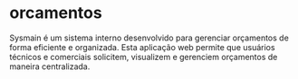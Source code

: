 # orcamentos
Sysmain é um sistema interno desenvolvido para gerenciar orçamentos de forma eficiente e organizada. Esta aplicação web permite que usuários técnicos e comerciais solicitem, visualizem e gerenciem orçamentos de maneira centralizada.
